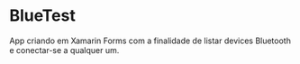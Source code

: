 # BlueTest


App criando em Xamarin Forms com a finalidade de listar devices Bluetooth e conectar-se a qualquer um.
